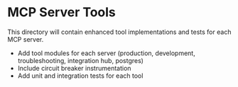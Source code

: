 # MCP Server Tools

This directory will contain enhanced tool implementations and tests for each MCP server.

- Add tool modules for each server (production, development, troubleshooting, integration hub, postgres)
- Include circuit breaker instrumentation
- Add unit and integration tests for each tool
